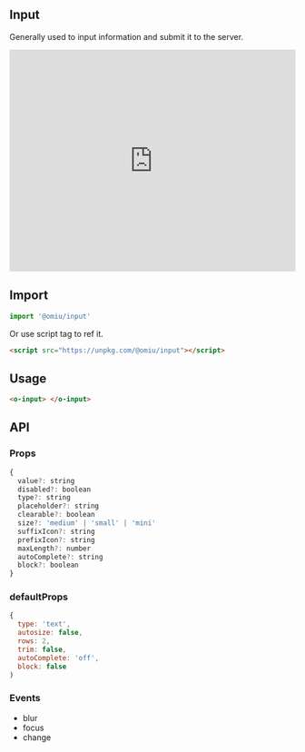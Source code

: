 ## Input

Generally used to input information and submit it to the server.

<iframe height="391" style="width: 100%;" scrolling="no" title="OMIU Input" src="https://codepen.io/omijs/embed/yLYMGqa?height=391&theme-id=default&default-tab=html,result" frameborder="no" allowtransparency="true" allowfullscreen="true" loading="lazy">
  See the Pen <a href='https://codepen.io/omijs/pen/yLYMGqa'>OMIU Checkbox</a> by OMI
  (<a href='https://codepen.io/omijs'>@omijs</a>) on <a href='https://codepen.io'>CodePen</a>.
</iframe>

## Import

```js
import '@omiu/input'
```

Or use script tag to ref it.


```html
<script src="https://unpkg.com/@omiu/input"></script>
```

## Usage

```html
<o-input> </o-input>
```


## API

### Props

```jsx
{
  value?: string
  disabled?: boolean
  type?: string
  placeholder?: string
  clearable?: boolean
  size?: 'medium' | 'small' | 'mini'
  suffixIcon?: string
  prefixIcon?: string
  maxLength?: number
  autoComplete?: string
  block?: boolean
}
```

### defaultProps

```jsx
{
  type: 'text',
  autosize: false,
  rows: 2,
  trim: false,
  autoComplete: 'off',
  block: false
)
```

### Events

* blur
* focus
* change

